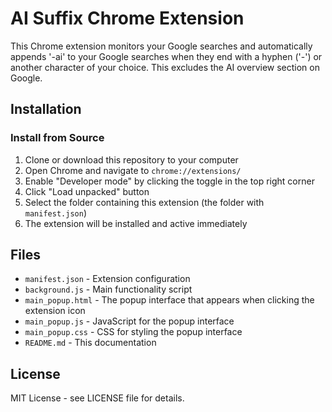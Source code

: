 # AI Suffix Chrome Extension

This Chrome extension monitors your Google searches and automatically appends '-ai' to your Google searches when they end with a hyphen ('-') or another character of your choice. This excludes the AI overview section on Google.

## Installation

### Install from Source

1. Clone or download this repository to your computer
2. Open Chrome and navigate to `chrome://extensions/`
3. Enable "Developer mode" by clicking the toggle in the top right corner
4. Click "Load unpacked" button
5. Select the folder containing this extension (the folder with `manifest.json`)
6. The extension will be installed and active immediately

## Files

- `manifest.json` - Extension configuration
- `background.js` - Main functionality script
- `main_popup.html` - The popup interface that appears when clicking the extension icon
- `main_popup.js` - JavaScript for the popup interface
- `main_popup.css` - CSS for styling the popup interface
- `README.md` - This documentation

## License

MIT License - see LICENSE file for details.
